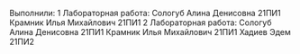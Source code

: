 Выполнили:
1 Лабораторная работа:
Сологуб Алина Денисовна 21ПИ1
Крамник Илья Михайлович 21ПИ1
2 Лабораторная работа:
Сологуб Алина Денисовна 21ПИ1
Крамник Илья Михайлович 21ПИ1
Хадиев Эдем 21ПИ2
